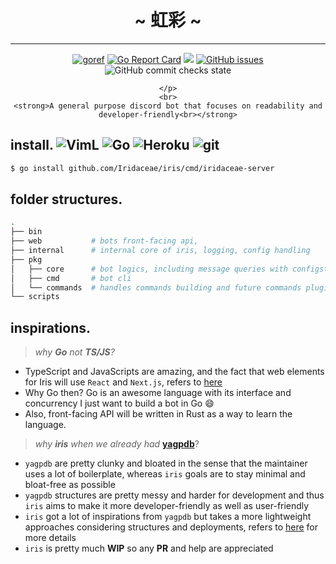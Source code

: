 <div align="center">
    <h1 align="center">~ 虹彩 ~</h1>
    <hr>
    <p align="center">
        <a href="https://pkg.go.dev/github.com/Iridaceae/iridaceae"><img alt="goref" src="https://pkg.go.dev/badge/github.com/Iridaceae/iridaceae.svg"></a>
        <a href="https://goreportcard.com/report/github.com/Iridaceae/iris"><img alt="Go Report Card" src="https://goreportcard.com/badge/github.com/Iridaceae/iris"></a>
        <a href="https://codecov.io/gh/Iridaceae/iridaceae"><img src="https://codecov.io/gh/Iridaceae/iridaceae/branch/main/graph/badge.svg?token=qGdkowt7ki"/></a>
        <a href="https://github.com/Iridaceae/iris/issues"><img alt="GitHub issues" src="https://img.shields.io/github/issues/Iridaceae/iris?style=flat-square"></a>
        <img alt="GitHub commit checks state" src="https://img.shields.io/github/checks-status/Iridaceae/iris/a29703a1367977d2867167fda8c4146aea6cd58e?style=flat-square">
    
    </p>
    <br>
    <strong>A general purpose discord bot that focuses on readability and developer-friendly<br></strong>
</div>

## install. <img alt="VimL" src="https://img.shields.io/badge/-Atlas-66d124?style=flat-square&logo=mongoDB&logoColor=white">&nbsp;<img alt="Go" src="https://img.shields.io/badge/-discordgo-46a2f1?style=flat-square&logo=go&logoColor=white">&nbsp;<img alt="Heroku" src="https://img.shields.io/badge/-Heroku-430098?style=flat-square&logo=heroku&logoColor=white">&nbsp;<img alt="git" src="https://img.shields.io/badge/-Github Actions-000000?style=flat-square&logo=GitHub&logoColor=white">

```sh 
$ go install github.com/Iridaceae/iris/cmd/iridaceae-server
```

## folder structures.
```bash
.
├── bin
├── web           # bots front-facing api,                                  # lg: Rust
├── internal      # internal core of iris, logging, config handling         # lg: Go
├── pkg                                                                     
│   ├── core      # bot logics, including message queries with configstore  # lg: Go
│   ├── cmd       # bot cli                                                 # lg: Go
│   └── commands  # handles commands building and future commands plugins   # lg: Go
└── scripts
```

## inspirations.
> <div align="left"><i>why <strong>Go</strong> not <strong>TS/JS</strong>?</i></div>
- TypeScript and JavaScripts are amazing, and the fact that web elements for Iris will use `React` and `Next.js`, refers to [here](https://github.com/TensRoses/dashboard)
- Why Go then? Go is an awesome language with its interface and concurrency I just want to build a bot in Go :smile:
- Also, front-facing API will be written in Rust as a way to learn the language.

> <div align="left"><i>why <strong>iris</strong> when we already had </i><a href="https://github.com/jonas747/yagpdb"><strong>yagpdb</strong></a>?</div>
- `yagpdb` are pretty clunky and bloated in the sense that the maintainer uses a lot of boilerplate, whereas `iris` goals are to stay minimal and bloat-free as possible
- `yagpdb` structures are pretty messy and harder for development and thus `iris` aims to make it more developer-friendly as well as user-friendly
- `iris` got a lot of inspirations from `yagpdb` but takes a more lightweight approaches considering structures and deployments, refers to [here](pkg/README.md) for more details
- `iris` is pretty much <strong>WIP</strong> so any <strong>PR</strong> and help are appreciated
